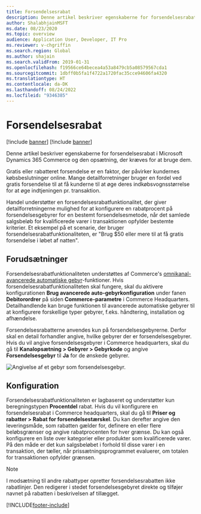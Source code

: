 ```yaml
---
title: Forsendelsesrabat
description: Denne artikel beskriver egenskaberne for forsendelsesrabat i Microsoft Dynamics 365 Commerce og den opsætning, der kræves for at bruge dem.
author: ShalabhjainMSFT
ms.date: 08/23/2020
ms.topic: overview
audience: Application User, Developer, IT Pro
ms.reviewer: v-chgriffin
ms.search.region: Global
ms.author: shajain
ms.search.validFrom: 2019-01-31
ms.openlocfilehash: f19566ce64becea4a53a8479cb5a08579567cda1
ms.sourcegitcommit: 1dbff0b5fa1f4722a1720fac35cce94606fa4320
ms.translationtype: HT
ms.contentlocale: da-DK
ms.lasthandoff: 08/24/2022
ms.locfileid: "9346385"
---
```

# <a name="shipping-discount"></a>Forsendelsesrabat

[!include [banner](includes/banner.md)]
[!include [banner](includes/preview-banner.md)]

Denne artikel beskriver egenskaberne for forsendelsesrabat i Microsoft Dynamics 365 Commerce og den opsætning, der kræves for at bruge dem.

Gratis eller rabatteret forsendelse er en faktor, der påvirker kundernes købsbeslutninger online. Mange detailforretninger bruger en fordel ved gratis forsendelse til at få kunderne til at øge deres indkøbsvognsstørrelse for at øge indtjeningen pr. transaktion.

Handel understøtter en forsendelsesrabatfunktionalitet, der giver detailforretningerne mulighed for at konfigurere en rabatprocent på forsendelsesgebyrer for en bestemt forsendelsesmetode, når det samlede salgsbeløb for kvalificerede varer i transaktionen opfylder bestemte kriterier. Et eksempel på et scenarie, der bruger forsendelsesrabatfunktionaliteten, er "Brug $50 eller mere til at få gratis forsendelse i løbet af natten".

## <a name="prerequisites"></a>Forudsætninger

Forsendelsesrabatfunktionaliteten understøttes af Commerce's [omnikanal-avancerede automatiske gebyr](/dynamics365/unified-operations/retail/omni-auto-charges)-funktioner. Hvis forsendelsesrabatfunktionaliteten skal fungere, skal du aktivere konfigurationen **Brug avancerede auto-gebyrkonfiguration** under fanen **Debitorordrer** på siden **Commerce-parametre** i Commerce Headquarters. Detailhandlende kan bruge funktionen til avancerede automatiske gebyrer til at konfigurere forskellige typer gebyrer, f.eks. håndtering, installation og afhændelse.

Forsendelsesrabatterne anvendes kun på forsendelsesgebyrerne. Derfor skal en detail forhandler angive, hvilke gebyrer der er forsendelsesgebyrer. Hvis du vil angive forsendelsesgebyrer i Commerce headquarters, skal du gå til **Kanalopsætning \> Gebyrer \> Gebyrkode** og angive **Forsendelsesgebyr** til **Ja** for de ønskede gebyrer.

![Angivelse af et gebyr som forsendelsesgebyr.](./media/Specify_shipping_charge.png)

## <a name="configuration"></a>Konfiguration

Forsendelsesrabatfunktionaliteten er lagbaseret og understøtter kun beregningstypen **Procentdel** rabat. Hvis du vil konfigurere en forsendelsesrabat i Commerce headquarters, skal du gå til **Priser og rabatter \> Rabat for forsendelsestærskel**. Du kan derefter angive den leveringsmåde, som rabatten gælder for, definere en eller flere beløbsgrænser og angive rabatprocenten for hver grænse. Du kan også konfigurere en liste over kategorier eller produkter som kvalificerede varer. På den måde er det kun salgsbeløbet i forhold til disse varer i en transaktion, der tæller, når prissætningsprogrammet evaluerer, om totalen for transaktionen opfylder grænsen.

> [!NOTE]
> I modsætning til andre rabattyper opretter forsendelsesrabatten ikke rabatlinjer. Den redigerer i stedet forsendelsesgebyret direkte og tilføjer navnet på rabatten i beskrivelsen af tillægget.

[!INCLUDE[footer-include](../includes/footer-banner.md)]
